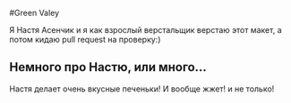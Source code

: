 #Green Valey

Я Настя Асенчик и я как взрослый верстальщик верстаю этот макет, а потом кидаю pull request на проверку:)

## Немного про Настю, или много...

Настя делает очень вкусные печеньки! И вообще жжет!
и не только!